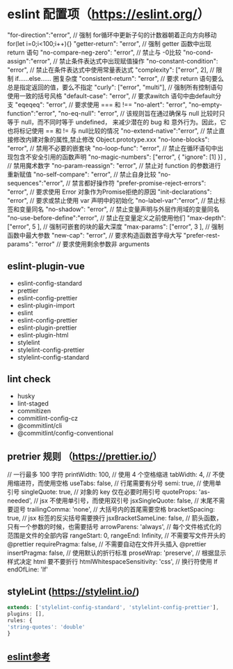 # eslint 配置项（<https://eslint.org/>）

  "for-direction":"error", // 强制 for循环中更新子句的计数器朝着正向方向移动  for(let i=0;i<100;i++){}
    "getter-return": "error", // 强制 getter 函数中出现 return 语句
    "no-compare-neg-zero": "error", //  禁止与 -0比较
    "no-cond-assign":"error", // 禁止条件表达式中出现赋值操作
    "no-constant-condition": "error", // 禁止在条件表达式中使用常量表达式
    "complexity": ["error", 2], // 限制 if……else…… 圈复杂度
    "consistent-return": "error", // 要求 return 语句要么总是指定返回的值，要么不指定
    "curly": ["error", "multi"], // 强制所有控制语句使用一致的括号风格
    "default-case": "error", // 要求awitch 语句中由default分支
    "eqeqeq": "error", // 要求使用 === 和 !==
    "no-alert": "error",
    "no-empty-function":"error",
    "no-eq-null": "error", // 该规则旨在通过确保与 null 比较时只等于 null，而不同时等于 undefined， 来减少潜在的 bug 和 意外行为。因此，它也将标记使用 == 和 != 与 null比较的情况
    "no-extend-native":"error", // 禁止直接修改内建对象的属性,禁止修改 Object.prototype.xxx
    "no-lone-blocks": "error", // 禁用不必要的嵌套块
    "no-loop-func": "error", // 禁止在循环语句中出现包含不安全引用的函数声明
    "no-magic-numbers": ["error", { "ignore": [1] }] , // 禁用魔术数字
    "no-param-reassign": "error", // 禁止对 function 的参数进行重新赋值
    "no-self-compare": "error", // 禁止自身比较
    "no-sequences":"error", // 禁言都好操作符
    "prefer-promise-reject-errors": "error", // 要求使用 Error 对象作为Promise拒绝的原因
    "init-declarations": "error", // 要求或禁止使用 var 声明中的初始化
    "no-label-var":"error", // 禁止标签和变量同名
    "no-shadow": "error", // 禁止变量声明与外层作用域的变量同名
    "no-use-before-define":"error", // 禁止在变量定义之前使用他们
    "max-depth": ["error", 5 ], // 强制可嵌套的块的最大深度
    "max-params": ["error", 3 ], // 强制函数中最大参数
    "new-cap": "error", // 要求构造函数首字母大写
    "prefer-rest-params": "error" // 要求使用剩余参数非 arguments

## eslint-plugin-vue

- eslint-config-standard
- prettier
- eslint-config-prettier
- eslint-plugin-import
- eslint
- eslint-config-prettier
- eslint-plugin-prettier
- eslint-plugin-html
- stylelint
- stylelint-config-prettier
- stylelint-config-standard

## lint check

- husky
- lint-staged
- commitizen
- commitlint-config-cz
- @commitlint/cli
- @commitlint/config-conventional

## pretrier 规则 （<https://prettier.io/>）

// 一行最多 100 字符
printWidth: 100,
// 使用 4 个空格缩进
tabWidth: 4,
// 不使用缩进符，而使用空格
useTabs: false,
// 行尾需要有分号
semi: true,
// 使用单引号
singleQuote: true,
// 对象的 key 仅在必要时用引号
quoteProps: 'as-needed',
// jsx 不使用单引号，而使用双引号
jsxSingleQuote: false,
// 末尾不需要逗号
trailingComma: 'none',
// 大括号内的首尾需要空格
bracketSpacing: true,
// jsx 标签的反尖括号需要换行
jsxBracketSameLine: false,
// 箭头函数，只有一个参数的时候，也需要括号
arrowParens: 'always',
// 每个文件格式化的范围是文件的全部内容
rangeStart: 0,
rangeEnd: Infinity,
// 不需要写文件开头的 @prettier
requirePragma: false,
// 不需要自动在文件开头插入 @prettier
insertPragma: false,
// 使用默认的折行标准
proseWrap: 'preserve',
// 根据显示样式决定 html 要不要折行
htmlWhitespaceSensitivity: 'css',
// 换行符使用 lf
endOfLine: 'lf'

## styleLint (<https://stylelint.io/>)

```js
extends: ['stylelint-config-standard', 'stylelint-config-prettier'],
plugins: [],
rules: {
'string-quotes': 'double'
}
```

## [eslint参考](http://www.verydoc.net/eslint/00003361.html)
